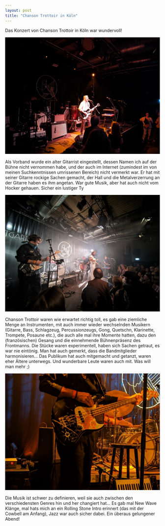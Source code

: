 ```yaml
---
layout: post
title: "Chanson Trottoir in Köln"
---
```


Das Konzert von Chanson Trottoir in Köln war wundervoll!

![Vorband](/images/2024-10-05-chanson-trottoir/vorband.jpg)

Als Vorband wurde ein alter Gitarrist eingestellt, dessen Namen ich auf der Bühne nicht vernommen habe, und der auch im Internet (zumindest im von meinen Suchkenntnissen umrissenen Bereich) nicht vermerkt war. Er hat mit seiner Gitarre rockige Sachen gemacht, der Hall und die Metalverzerrung an der Gitarre haben es ihm angetan. War gute Musik, aber hat auch nicht vom Hocker gehauen. Sicher ein lustiger Ty

![Chanson Trottoir](/images/2024-10-05-chanson-trottoir/chanson-trottoir.jpg)

Chanson Trottoir waren wie erwartet richtig toll, es gab eine ziemliche Menge an Instrumenten, mit auch immer wieder wechselnden Musikern (Gitarre, Bass, Schlagzeug, Percussionzeugs, Gong, Quetschn, Klarinette, Trompete, Posaune etc.), die auch alle mal ihre Momente hatten, dazu den (französischen) Gesang und die einnehmende Bühnenpräsenz des Frontmanns. Die Stücke waren experimentell, haben sich Sachen getraut, es war nie eintönig. Man hat auch gemerkt, dass die Bandmitglieder harmonisieren... Das Publikum hat auch mitgemacht und getanzt, waren eher Ältere unterwegs. Und wunderbare Leute waren auch mit. Was will man mehr ;)

![Gitarre](/images/2024-10-05-chanson-trottoir/gitarre.jpg)

Die Musik ist schwer zu definieren, weil sie auch zwischen den verschiedensten Genres hin und her changiert hat... Es gab mal New Wave Klänge, mal hats mich an ein Rolling Stone Intro erinnert (das mit der Cowbell am Anfang), Jazz war auch sicher dabei. Ein überaus gelungener Abend!